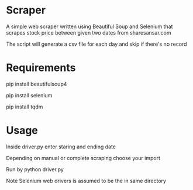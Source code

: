 # Scraper
A simple web scraper written using Beautiful Soup  and Selenium  that scrapes  stock price between given two dates from sharesansar.com

The script will generate a csv file for each day and skip if there's no record
# Requirements
pip install beautifulsoup4

pip install selenium

pip install tqdm

# Usage
Inside driver.py enter staring and ending date

Depending on manual or complete scraping choose your import

Run by python driver.py

Note Selenium web drivers is assumed to be the in same directory

